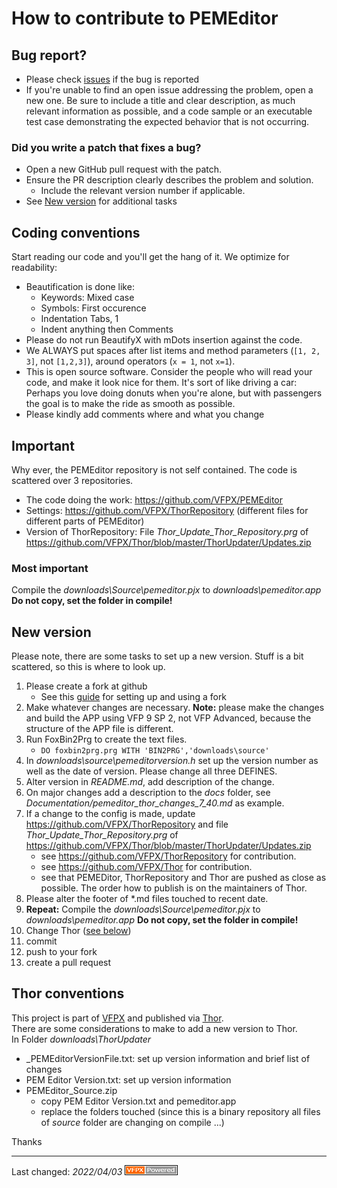 # How to contribute to PEMEditor

## Bug report?
- Please check  [issues](https://github.com/VFPX/PEMEditor/issues) if the bug is reported
- If you're unable to find an open issue addressing the problem, open a new one. Be sure to include a title and clear description, as much relevant information as possible, and a code sample or an executable test case demonstrating the expected behavior that is not occurring.

### Did you write a patch that fixes a bug?
- Open a new GitHub pull request with the patch.
- Ensure the PR description clearly describes the problem and solution.
  - Include the relevant version number if applicable.
- See [New version](#new-version) for additional tasks

## Coding conventions
Start reading our code and you'll get the hang of it. We optimize for readability:

- Beautification is done like:
  - Keywords: Mixed case 
  - Symbols: First occurence
  - Indentation Tabs, 1
  - Indent anything then Comments
- Please do not run BeautifyX with mDots insertion against the code. 
- We ALWAYS put spaces after list items and method parameters (`[1, 2, 3]`, not `[1,2,3]`), around operators (`x = 1`, not `x=1`).
- This is open source software. Consider the people who will read your code, and make it look nice for them. It's sort of like driving a car: Perhaps you love doing donuts when you're alone, but with passengers the goal is to make the ride as smooth as possible.
- Please kindly add comments where and what you change

## Important
Why ever, the PEMEditor repository is not self contained. The code is scattered over 3 repositories.
- The code doing the work: https://github.com/VFPX/PEMEditor
- Settings: https://github.com/VFPX/ThorRepository (different files for different parts of PEMEditor)
- Version of ThorRepository: File _Thor_Update_Thor_Repository.prg_ of https://github.com/VFPX/Thor/blob/master/ThorUpdater/Updates.zip
### Most important
Compile the _downloads\Source\pemeditor.pjx_ to _downloads\pemeditor.app_ **Do not copy, set the folder in compile!**   

## New version
Please note, there are some tasks to set up a new version.
Stuff is a bit scattered, so this is where to look up.
1. Please create a fork at github
   - See this [guide](https://www.dataschool.io/how-to-contribute-on-github/) for setting up and using a fork
1. Make whatever changes are necessary. **Note:** please make the changes and build the APP using VFP 9 SP 2, not VFP Advanced, because the structure of the APP file is different.
2. Run FoxBin2Prg to create the text files.
   - `DO foxbin2prg.prg WITH 'BIN2PRG','downloads\source'`
2. In _downloads\source\pemeditorversion.h_ set up the version number as well as the date of version. Please change all three DEFINES.   
3. Alter version in _README.md_, add description of the change.
4. On major changes add a description to the _docs_ folder, see _Documentation/pemeditor_thor_changes_7_40.md_ as example.
5. If a change to the config is made, update https://github.com/VFPX/ThorRepository and file _Thor_Update_Thor_Repository.prg_ of https://github.com/VFPX/Thor/blob/master/ThorUpdater/Updates.zip
   - see https://github.com/VFPX/ThorRepository for contribution.
   - see https://github.com/VFPX/Thor for contribution.
   - see that PEMEDitor, ThorRepository and Thor are pushed as close as possible. The order how to publish is on the maintainers of Thor.
6. Please alter the footer of \*.md files touched to recent date.
7. **Repeat:** Compile the _downloads\Source\pemeditor.pjx_ to _downloads\pemeditor.app_ **Do not copy, set the folder in compile!**
8. Change Thor ([see below](#thor-conventions))
8. commit
9. push to your fork
0. create a pull request

## Thor conventions
This project is part of [VFPX](https://vfpx.github.io/) and published via [Thor](https://github.com/VFPX/Thor).   
There are some considerations to make to add a new version to Thor.   
In Folder _downloads\ThorUpdater_
- _PEMEditorVersionFile.txt: set up version information and brief list of changes
- PEM Editor Version.txt: set up version information
- PEMEditor_Source.zip
  - copy PEM Editor Version.txt and pemeditor.app
  - replace the folders touched (since this is a binary repository all files of _source_ folder are changing on compile ...)

Thanks

----
Last changed: _2022/04/03_ ![Picture](../docs/pictures/vfpxpoweredby_alternative.gif)
